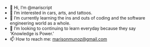 - 👋 Hi, I’m @mariscript
- 👀 I’m interested in cars, arts, and tattoos.
- 🌱 I’m currently learning the ins and outs of coding and the software engineering world as a whole.
- 💞️ I’m looking to continuing to learn everyday because they say 'Knowledge is Power.'
- 📫 How to reach me: marisonmunoz@gmail.com

<!---
mariscript/mariscript is a ✨ special ✨ repository because its `README.md` (this file) appears on your GitHub profile.
You can click the Preview link to take a look at your changes.
--->
